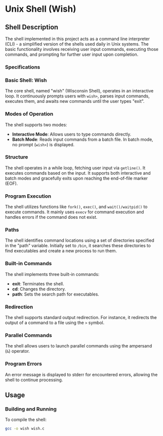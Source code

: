 # Unix Shell (Wish)


## Shell Description

The shell implemented in this project acts as a command line interpreter (CLI) - a simplified version of the shells used daily in Unix systems. The basic functionality involves receiving user input commands, executing those commands, and prompting for further user input upon completion.

### Specifications

### Basic Shell: Wish

The core shell, named "wish" (Wisconsin Shell), operates in an interactive loop. It continuously prompts users with `wish>`, parses input commands, executes them, and awaits new commands until the user types "exit".

### Modes of Operation

The shell supports two modes:
- **Interactive Mode**: Allows users to type commands directly.
- **Batch Mode**: Reads input commands from a batch file. In batch mode, no prompt (`wish>`) is displayed.

### Structure

The shell operates in a while loop, fetching user input via `getline()`. It executes commands based on the input. It supports both interactive and batch modes and gracefully exits upon reaching the end-of-file marker (EOF).

### Program Execution

The shell utilizes functions like `fork()`, `exec()`, and `wait()/waitpid()` to execute commands. It mainly uses `execv` for command execution and handles errors if the command does not exist.

### Paths

The shell identifies command locations using a set of directories specified in the "path" variable. Initially set to `/bin`, it searches these directories to find executables and create a new process to run them.

### Built-in Commands

The shell implements three built-in commands:
- **exit**: Terminates the shell.
- **cd**: Changes the directory.
- **path**: Sets the search path for executables.

### Redirection

The shell supports standard output redirection. For instance, it redirects the output of a command to a file using the `>` symbol.

### Parallel Commands

The shell allows users to launch parallel commands using the ampersand (`&`) operator.

### Program Errors

An error message is displayed to stderr for encountered errors, allowing the shell to continue processing.

## Usage

### Building and Running

To compile the shell:

```bash
gcc -o wish wish.c
```
